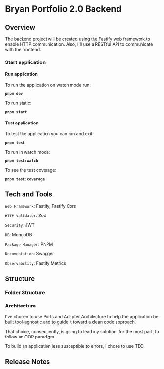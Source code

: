 # Bryan Portfolio 2.0 Backend

## Overview

The backend project will be created using the Fastify web framework to enable HTTP communication. Also, I'll use a RESTful API to communicate with the frontend.

### Start application

#### Run application

To run the application on watch mode run:

**`pnpm dev`**

To run static:

**`pnpm start`**

#### Test application

To test the application you can run and exit:

**`pnpm test`**

To run in watch mode:

**`pnpm test:watch`**

To see the test coverage:

**`pnpm test:coverage`**

## Tech and Tools

`Web Framework`: Fastify, Fastify Cors

`HTTP Validator`: Zod

`Security`: JWT

`DB`: MongoDB

`Package Manager`: PNPM

`Documentation`: Swagger

`Observability`: Fastify Metrics

## Structure

### Folder Structure

### Architecture

I've chosen to use Ports and Adapter Architecture to help the application be built tool-agnostic and to guide it toward a clean code approach.

That choice, consequently, is going to lead my solution, for the most part, to follow an OOP paradigm.

To build an application less susceptible to errors, I chose to use TDD.

## Release Notes
